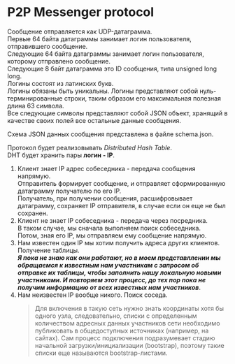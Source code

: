 # P2P Messenger protocol

Сообщение отправляется как UDP-датаграмма.  
Первые 64 байта датаграммы занимает логин пользователя, отправившего сообщение.  
Следующие 64 байта датаграммы занимает логин пользователя, которому отправлено сообщение.  
Следующие 8 байт датаграмма это ID сообщения, типа unsigned long long.  
Логины состоят из латинских букв.  
Логины обязаны быть уникальны.
Логины представляют собой нуль-терминированные строки, таким образом его максимальная полезная длина 63 символа.  
Все следующие символы представляют собой JSON  объект, хранящий в качестве своих полей все остальные данные сообщения.

Схема JSON данных сообщения представлена в файле schema.json.  

Протокол будет реализовывать *Distributed Hash Table*.  
DHT будет хранить пары **логин - IP**.

1. Клиент знает IP адрес собеседника - передача сообщения напрямую.  
    Отправитель формирует сообщение, и отправляет сформированную датаграмму получателю по его IP.  
    Получатель, при получении сообщения, расшифровывает датаграмму, сохраняет IP отправителя, в случае если он еще не был сохранен.
2. Клиент не знает IP собеседника - передача через посредника.  
    В таком случае, мы сначала выполняем поиск собеседника.  
    Потом, зная его IP, мы отправляем ему сообщение напрямую.
3. Нам известен один IP мы хотим получить адреса других клиентов. Получение таблицы.  
    ***Я пока не знаю как они работают, но в моем представллении мы обращаемся к известным нам участникам с запросом об отправке их таблицы, чтобы заполнить нашу локальную новыми участниками. И повторяем этот процесс, до тех пор пока не получим информацию от всех известных нам участников***.
4. Нам неизвестен IP вообще никого. Поиск соседа.  
    > Для включения в такую сеть нужно знать координаты хотя бы одного узла, следовательно, списки с определенным количеством адресных данных участников сети необходимо публиковать в общедоступных источниках (например, на сайтах). Сам процесс подключения подразумевает стадию начальной загрузки/инициализации (bootstrap), поэтому такие списки еще называются bootstrap-листами.  
